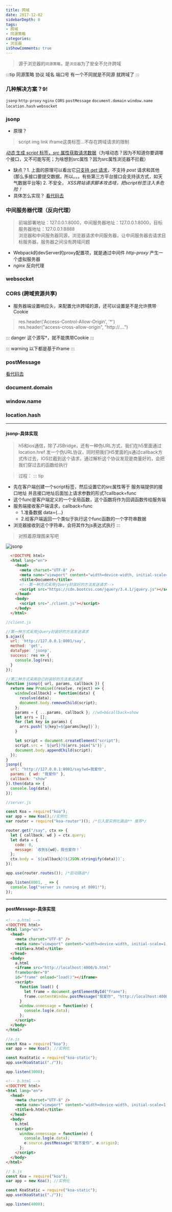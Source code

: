 ```yaml
---
title: 跨域
date: 2017-12-02
sidebarDepth: 0
tags:
- 跨域
- 同源策略
categories:
- 浏览器
isShowComments: true
---
```



> 源于浏览器的`同源策略`，是`浏览器`为了安全不允许跨域

:::tip 同源策略
协议 域名 端口号 有一个不同就是不同源 就跨域了
:::

### 几种解决方案？9!

`jsonp` `http-proxy` `nginx` `CORS` `postMessage` `document.domain` `window.name` `location.hash` `websocket`

### jsonp
  - 原理？
  > script img link iframe这类标签...不存在跨域请求的限制<br>

  <u>*动态* 生成 *script* 标签，*src* 属性获取请求数据</u>（为啥动态？因为不知道你要调哪个接口，又不可能写死；为啥想到src属性？因为src属性浏览器不拦截）
    
  - 缺点？1. 上面的原理可以看出它<u>只支持 *get* 请求</u>，不支持 *post* 请求和其他 (那么多接口要提交数据，所以。。。有些第三方平台接口会支持该方式，如天气数据平台等) 2. 不安全， *XSS跨站请求脚本攻击哇，把script标签注入多危险！*
  - 具体怎么实现？ <a href="#jsonp-detail">看代码去</a>


### 中间服务器代理（反向代理）
> 前端部署地址：127.0.0.1:8000，中间服务器地址：127.0.0.1:8000，目标服务器地址：127.0.0.1:8888<br>
> 浏览器和中间服务器同源，浏览器请求中间服务器，让中间服务器去请求目标服务器，服务器之间没有跨域问题
  - Webpack的devServer的proxy配置项，就是通过中间件 *http-proxy* 产生一个虚拟服务器
  - *nginx* 反向代理

### websocket

### CORS (跨域资源共享)
  - 服务器端设置响应头，来配置允许跨域的源，还可以设置是不是允许携带Cookie
> res.header('Access-Control-Allow-Origin', '*')<br>
> res.header("access-cross-allow-origin", "http://....") 

::: danger
这个源写*，就不能携带Cookie
:::

::: warning
 以下都是基于iframe
:::

### postMessage

<a href="#post-message">看代码去</a>

### document.domain

### window.name

### location.hash




---
#### <a name="jsonp-detail">jsonp-具体实现</a>

> h5和ios通信，除了JSBridge，还有一种伪URL方式，我们在h5里面通过location.href 发一个伪URL协议，同时把我们H5里面的js通过callback方式传过去，IOS拦截到这个请求，通过解析这个协议发现是商量好的，会把我们穿过去的函数给执行

> 过程： 
::: tip
- 先在客户端创建一个script标签，然后设置它的src属性等于 服务端提供的接口地址 并且接口地址后面加上请求参数的形式?callback=func 
- 这个func是客户端定义的一个全局函数，这个函数将作为回调函数传给服务端 
- 服务端接收客户端请求，callback=func 
    - 1.准备数据 data={...}
    - 2.给客户端返回一个类似于执行这个func函数的一个字符串数据
- 浏览器接收到这个字符串，会将其作为js表达式执行
:::

> 对照着原理图来写吧

![jsonp](/my-vue-press-blog/img/interview/cross-domain-jsonp.jpeg)

```html
  <!DOCTYPE html>
  <html lang="en">
    <head>
      <meta charset="UTF-8" />
      <meta name="viewport" content="width=device-width, initial-scale=1.0" />
      <title>Document</title>
      <!--第一种方式采用jQuery封装好的方法发送请求-->
      <script src="https://cdn.bootcss.com/jquery/3.4.1/jquery.js"></script>
    </head>
    <body>
      <script src="./client.js"></script>
    </body>
  </html>
```

```js
//client.js

//第一种方式采用jQuery封装好的方法发送请求
$.ajax({
  url: 'http://127.0.0.1:8001/say',
  method: 'get',
  dataType: 'jsonp',
  success: res => {
    console.log(res);
  }
});

//第二种方式采用自己封装好的方法发送请求
function jsonp({ url, params, callback }) {
  return new Promise((resolve, reject) => {
    window[callback] = function(data) {
      resolve(data);
      document.body.removeChild(script);
    };
    params = { ...params, callback }; //wd=b&callback=show
    let arrs = [];
    for (let key in params) {
      arrs.push(`${key}=${params[key]}`);
    }

    let script = document.createElement("script");
    script.src = `${url}?${arrs.join("&")}`;
    document.body.appendChild(script);
  });
}
jsonp({
  url: "http://127.0.0.1:8001/say?wd=我爱你",
  params: { wd: "我爱你" },
  callback: "show"
}).then(data => {
  console.log(data);
});
```

```js
//server.js

const Koa = require("koa");
var app = new Koa();//实例化
var router = require("koa-router")(); /*引入是实例化路由** 推荐*/

router.get("/say", ctx => {
  let { callback, wd } = ctx.query;
  let data = {
    code: 0,
    message: `收到${wd}，我也爱你！`
  };
  ctx.body = `${callback}(${JSON.stringify(data)})`;
});

app.use(router.routes()); /*启动路由*/

app.listen(8001, _ => {
  console.log("server is running at 8001!");
});

```

---
#### <a name="post-message">postMessage-具体实现</a>

```html
<!-- a.html -->
<!DOCTYPE html>
<html lang="en">
  <head>
    <meta charset="UTF-8" />
    <meta name="viewport" content="width=device-width, initial-scale=1.0" />
    <title>a.html</title>
  </head>
  <body>
    a.html
    <iframe src="http://localhost:4000/b.html" 
    frameborder="0" 
    id="frame" onload="load()"></iframe>
    <script>
      function load() {
        let frame = document.getElementById("frame");
        frame.contentWindow.postMessage("我爱你", "http://localhost:4000");
      }
      window.onmessage = function(e) {
        console.log(e.data);
      };
    </script>
  </body>
</html>

```

```js
//a.js
const Koa = require("koa");
var app = new Koa(); //实例化

const KoaStatic = require("koa-static");
app.use(KoaStatic("./"));

app.listen(3000);
```

```html
<!-- b.html -->
<!DOCTYPE html>
<html lang="en">
  <head>
    <meta charset="UTF-8" />
    <meta name="viewport" content="width=device-width, initial-scale=1.0" />
    <title>b.html</title>
  </head>
  <body>
    b.html
    <script>
      window.onmessage = function(e) {
        console.log(e.data);
        e.source.postMessage("我不爱你", e.origin);
      };
    </script>
  </body>
</html>

```

```js
// b.js
const Koa = require("koa");
var app = new Koa(); //实例化

const KoaStatic = require("koa-static");
app.use(KoaStatic("./"));

app.listen(4000);

```





